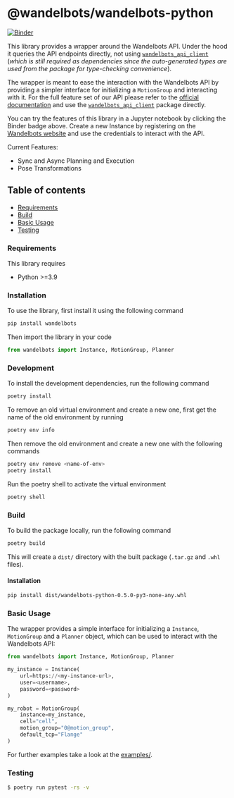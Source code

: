 # @wandelbots/wandelbots-python

[![Binder](https://mybinder.org/badge_logo.svg)](https://mybinder.org/v2/gh/wandelbotsgmbh/wandelbots-python/HEAD?labpath=examples%2F05_notebook.ipynb)

This library provides a wrapper around the Wandelbots API. Under the hood it queries the API endpoints directly, not using [`wandelbots_api_client`](https://pypi.org/project/wandelbots-api-client/) (_which is still required as dependencies since the auto-generated types are used from the package for type-checking convenience_).

The wrapper is meant to ease the interaction with the Wandelbots API by providing a simpler interface for initializing a `MotionGroup` and interacting with it.
For the full feature set of our API please refer to the [official documentation](https://docs.wandelbots.com/) and use the [`wandelbots_api_client`](https://pypi.org/project/wandelbots-api-client/) package directly.

You can try the features of this library in a Jupyter notebook by clicking the Binder badge above. Create a new Instance by registering on the [Wandelbots website](https://portal.wandelbots.io/) and use the credentials to interact with the API.

Current Features:

- Sync and Async Planning and Execution
- Pose Transformations

## Table of contents

- [Requirements](#requirements)
- [Build](#build)
- [Basic Usage](#basic-usage)
- [Testing](#testing)

### Requirements

This library requires

- Python >=3.9

### Installation

To use the library, first install it using the following command

```bash
pip install wandelbots
```

Then import the library in your code

```python
from wandelbots import Instance, MotionGroup, Planner
```

### Development

To install the development dependencies, run the following command

```bash
poetry install
```

To remove an old virtual environment and create a new one, first get the name of the old environment by running

```bash
poetry env info
```

Then remove the old environment and create a new one with the following commands

```bash
poetry env remove <name-of-env>
poetry install
```

Run the poetry shell to activate the virtual environment

```bash
poetry shell
```

### Build

To build the package locally, run the following command

```bash
poetry build
```

This will create a `dist/` directory with the built package (`.tar.gz` and `.whl` files).

#### Installation

```bash
pip install dist/wandelbots-python-0.5.0-py3-none-any.whl
```

### Basic Usage

The wrapper provides a simple interface for initializing a `Instance`, `MotionGroup` and a `Planner` object, which can be used to interact with the Wandelbots API:

```python
from wandelbots import Instance, MotionGroup, Planner

my_instance = Instance(
    url=https://<my-instance-url>,
    user=<username>,
    password=<password>
)

my_robot = MotionGroup(
    instance=my_instance,
    cell="cell",
    motion_group="0@motion_group",
    default_tcp="Flange"
)
```

For further examples take a look at the [examples/](examples/).

### Testing

```bash
$ poetry run pytest -rs -v
```
